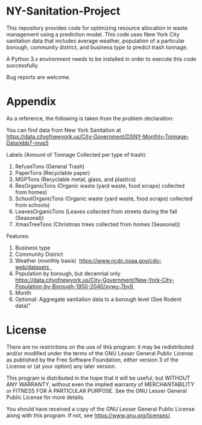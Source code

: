 # NY-Sanitation-Project

This repository provides code for optimizing resource allocation in waste management using a prediction model. This code uses New York City sanitation data that includes average weather, population of a particular borough, community district, and business type to predict trash tonnage.

A Python 3.x environment needs to be installed in order to execute this code successfully.

Bug reports are welcome.

# Appendix

As a reference, the following is taken from the problem declaration:

You can find data from New York Sanitation at
https://data.cityofnewyork.us/City-Government/DSNY-Monthly-Tonnage-Data/ebb7-mvp5

Labels (Amount of Tonnage Collected per type of trash):


1. RefuseTons (General Trash)
2. PaperTons (Recyclable paper)
3. MGPTons (Recyclable metal, glass, and plastics)
4. ResOrganicTons (Organic waste (yard waste, food scraps) collected from homes)
5. SchoolOrganicTons (Organic waste (yard waste, food scraps) collected from schools)
6. LeavesOrganicTons (Leaves collected from streets during the fall (Seasonal))
7. XmasTreeTons (Christmas trees collected from homes (Seasonal))

Features:

1. Business type
2. Community District
3. Weather (monthly basis)
 https://www.ncdc.noaa.gov/cdo-web/datasets  
4. Population
   by borough, but decennial only https://data.cityofnewyork.us/City-Government/New-York-City-Population-by-Borough-1950-2040/xywu-7bv9 
5. Month
6. Optional: Aggregate sanitation data to a borough level (See Rodent data)”

# License

There are no restrictions on the use of this program: it may be redistributed and/or modified under the terms of the GNU Lesser General Public License as published by the Free Software Foundation, either version 3 of the License or (at your option) any later version.

This program is distributed in the hope that it will be useful, but WITHOUT ANY WARRANTY, without even the implied warranty of MERCHANTABILITY or FITNESS FOR A PARTICULAR PURPOSE. See the GNU Lesser General Public License for more details.

You should have received a copy of the GNU Lesser General Public License along with this program. If not, see <https://www.gnu.org/licenses/>.

